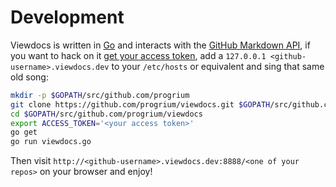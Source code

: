 # Development

Viewdocs is written in [Go](http://golang.org/) and interacts with the [GitHub
Markdown API](http://developer.github.com/v3/markdown/), if you want to hack on
it [get your access token](https://help.github.com/articles/creating-an-access-token-for-command-line-use),
add a `127.0.0.1 <github-username>.viewdocs.dev` to your `/etc/hosts` or equivalent and sing
that same old song:

```sh
mkdir -p $GOPATH/src/github.com/progrium
git clone https://github.com/progrium/viewdocs.git $GOPATH/src/github.com/progrium/viewdocs
cd $GOPATH/src/github.com/progrium/viewdocs
export ACCESS_TOKEN='<your access token>'
go get
go run viewdocs.go
```

Then visit `http://<github-username>.viewdocs.dev:8888/<one of your repos>` on
your browser and enjoy!

